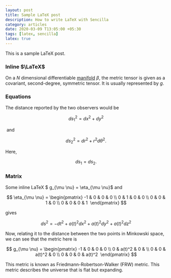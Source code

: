 ```yaml
---
layout: post
title: Sample LaTeX post
description: How to write LaTeX with Sencilla
category: articles
date: 2020-03-09 T13:05:00 +05:30
tags: [latex, sencilla]
latex: true
---
```

This is a sample LaTeX post.

### Inline $\LaTeX$

On a  $N$ dimensional differentiable [manifold](https://en.wikipedia.org/wiki/Manifold)  $\beta$, the metric tensor is given as a covariant, second-degree, symmetric tensor. It is usually represented by  $g$. 

### Equations

The distance reported by the two observers would be

 $$  ds_1^2 = dx^2 + dy^2 $$

 and

 $$  ds_2^2 = dr^2 + r^2 d\theta^2. $$

Here,

 $$  ds_1 = ds_2. $$

### Matrix
Some inline LaTeX  $  g_{\mu \nu} = \eta_{\mu \nu}$ and 

 $$  \eta_{\mu \nu} = \begin{pmatrix} -1 & 0 & 0 & 0 \\ 0 & 1 & 0 & 0 \\ 0 & 0 & 1 & 0 \\ 0 & 0 & 0 & 1  \end{pmatrix} $$

gives
 
 $$  ds^2  = - dt^2 + a(t)^2 dx^2 + a(t)^2 dy^2 + a(t)^2 dz^2 $$

Now, relating it to the distance between the two points in Minkowski space, we can see that the metric here is

 $$  g_{\mu \nu} = \begin{pmatrix} -1 & 0 & 0 & 0 \\ 0 & a(t)^2 & 0 & \\ 0 & 0 & a(t)^2 & 0 \\ 0 & 0 & 0 & a(t)^2  \end{pmatrix} $$

This metric is known as Friedmann-Robertson-Walker (FRW) metric. This metric describes the universe that is flat but expanding. 

